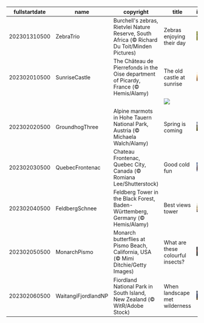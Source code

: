 |fullstartdate|name|copyright|title|image|
|--|--|--|--|--|
202301310500|ZebraTrio|Burchell's zebras, Rietvlei Nature Reserve, South Africa (© Richard Du Toit/Minden Pictures)|Zebras enjoying their day|![](/en-CA/2023/02/202301310500ZebraTrio.jpg)|
202302010500|SunriseCastle|The Château de Pierrefonds in the Oise department of Picardy, France (© Hemis/Alamy)|The old castle at sunrise|![](/en-CA/2023/02/202302010500SunriseCastle.jpg)|
||||![](/en-CA/2023/02/.jpg)|
202302020500|GroundhogThree|Alpine marmots in Hohe Tauern National Park, Austria (© Michaela Walch/Alamy)|Spring is coming|![](/en-CA/2023/02/202302020500GroundhogThree.jpg)|
202302030500|QuebecFrontenac|Chateau Frontenac, Quebec City, Canada (© Romiana Lee/Shutterstock)|Good cold fun|![](/en-CA/2023/02/202302030500QuebecFrontenac.jpg)|
202302040500|FeldbergSchnee|Feldberg Tower in the Black Forest, Baden-Württemberg, Germany (© Hemis/Alamy)|Best views tower|![](/en-CA/2023/02/202302040500FeldbergSchnee.jpg)|
202302050500|MonarchPismo|Monarch butterflies at Pismo Beach, California, USA (© Mimi Ditchie/Getty Images)|What are these colourful insects?|![](/en-CA/2023/02/202302050500MonarchPismo.jpg)|
202302060500|WaitangiFjordlandNP|Fiordland National Park in South Island, New Zealand (© WitR/Adobe Stock)|When landscape met wilderness|![](/en-CA/2023/02/202302060500WaitangiFjordlandNP.jpg)|
